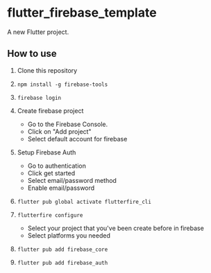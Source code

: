 # flutter_firebase_template

A new Flutter project.

## How to use

1. Clone this repository
2. `npm install -g firebase-tools`
3. `firebase login`
4. Create firebase project
   - Go to the Firebase Console.
   - Click on "Add project"
   - Select default account for firebase
5. Setup Firebase Auth
   - Go to authentication
   - Click get started
   - Select email/password method
   - Enable email/password
6. `flutter pub global activate flutterfire_cli`
7. `flutterfire configure`

   - Select your project that you've been create before in firebase
   - Select platforms you needed

8. `flutter pub add firebase_core`
9. `flutter pub add firebase_auth`

